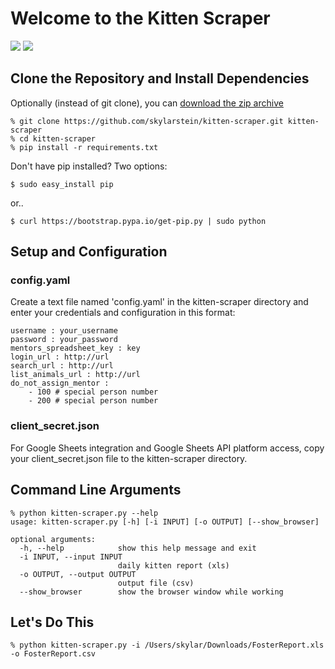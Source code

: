 # Welcome to the Kitten Scraper

![](https://img.shields.io/badge/platform-macOS-brightgreen.svg)
![](https://img.shields.io/badge/Python-2.7.x,%203.6.x-brightgreen.svg)

## Clone the Repository and Install Dependencies

Optionally (instead of git clone), you can [download the zip archive](https://github.com/skylarstein/kitten-scraper/archive/master.zip)

```
% git clone https://github.com/skylarstein/kitten-scraper.git kitten-scraper
% cd kitten-scraper
% pip install -r requirements.txt
```
Don't have pip installed? Two options:

```
$ sudo easy_install pip
```
or..
```
$ curl https://bootstrap.pypa.io/get-pip.py | sudo python
```


## Setup and Configuration

### config.yaml
Create a text file named 'config.yaml' in the kitten-scraper directory and enter your credentials and configuration in this format:

```
username : your_username
password : your_password
mentors_spreadsheet_key : key
login_url : http://url
search_url : http://url
list_animals_url : http://url
do_not_assign_mentor : 
    - 100 # special person number
    - 200 # special person number
```
### client_secret.json

For Google Sheets integration and Google Sheets API platform access, copy your client_secret.json file to the kitten-scraper directory.

## Command Line Arguments

```
% python kitten-scraper.py --help
usage: kitten-scraper.py [-h] [-i INPUT] [-o OUTPUT] [--show_browser]

optional arguments:
  -h, --help            show this help message and exit
  -i INPUT, --input INPUT
                        daily kitten report (xls)
  -o OUTPUT, --output OUTPUT
                        output file (csv)
  --show_browser        show the browser window while working
```
## Let's Do This

```
% python kitten-scraper.py -i /Users/skylar/Downloads/FosterReport.xls -o FosterReport.csv